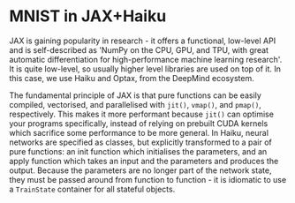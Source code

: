 # MNIST in JAX+Haiku

JAX is gaining popularity in research - it offers a functional, low-level API and is self-described as 'NumPy on the CPU, GPU, and TPU, with great automatic differentiation for high-performance machine learning research'. It is quite low-level, so usually higher level libraries are used on top of it. In this case, we use Haiku and Optax, from the DeepMind ecosystem.

The fundamental principle of JAX is that pure functions can be easily compiled, vectorised, and parallelised with `jit()`, `vmap()`, and `pmap()`, respectively. This makes it more performant because `jit()` can optimise your programs specifically, instead of relying on prebuilt CUDA kernels which sacrifice some performance to be more general. In Haiku, neural networks are specified as classes, but explicitly transformed to a pair of pure functions: an init function which initialises the parameters, and an apply function which takes an input and the parameters and produces the output. Because the parameters are no longer part of the network state, they must be passed around from function to function - it is idiomatic to use a `TrainState` container for all stateful objects.
